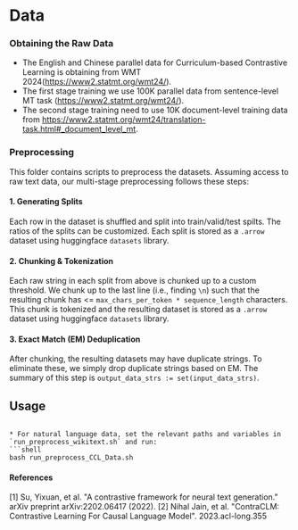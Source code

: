 # Data

### Obtaining the Raw Data

* The English and Chinese parallel data for Curriculum-based Contrastive Learning is obtaining from WMT 2024(https://www2.statmt.org/wmt24/).
* The first stage training we use 100K parallel data from sentence-level MT task (https://www2.statmt.org/wmt24/).
* The second stage training need to use 10K document-level training data from https://www2.statmt.org/wmt24/translation-task.html#_document_level_mt.

### Preprocessing

This folder contains scripts to preprocess the datasets. Assuming access to raw text data, our multi-stage preprocessing follows these steps:


#### 1. Generating Splits

Each row in the dataset is shuffled and split into train/valid/test spilts. The ratios of the splits can be customized. Each split is stored as a `.arrow` dataset using huggingface `datasets` library.


#### 2. Chunking & Tokenization

Each raw string in each split from above is chunked up to a custom threshold. We chunk up to the last line (i.e., finding `\n`) such that the resulting chunk has <= `max_chars_per_token * sequence_length` characters. This chunk is tokenized and the resulting dataset is stored as a `.arrow` dataset using huggingface `datasets` library.

#### 3. Exact Match (EM) Deduplication

After chunking, the resulting datasets may have duplicate strings. To eliminate these, we simply drop duplicate strings based on EM. The summary of this step is `output_data_strs := set(input_data_strs)`.

## Usage

```

* For natural language data, set the relevant paths and variables in `run_preprocess_wikitext.sh` and run:
```shell
bash run_preprocess_CCL_Data.sh
```

#### References

[1] Su, Yixuan, et al. "A contrastive framework for neural text generation." arXiv preprint arXiv:2202.06417 (2022).
[2] Nihal Jain, et al. "ContraCLM: Contrastive Learning For Causal Language Model". 2023.acl-long.355
